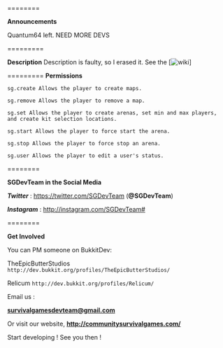 ======== 

**Announcements**

Quantum64 left. NEED MORE DEVS

=========

**Description**
Description is faulty, so I erased it. See the [![wiki](https://github.com/SurvivalGamesDevTeam/TheSurvivalGames/wiki)]

=========
**Permissions**

```
sg.create Allows the player to create maps.

sg.remove Allows the player to remove a map.

sg.set Allows the player to create arenas, set min and max players, and create kit selection locations.

sg.start Allows the player to force start the arena.

sg.stop Allows the player to force stop an arena.

sg.user Allows the player to edit a user's status.
```

========

**SGDevTeam in the Social Media**

***Twitter*** : https://twitter.com/SGDevTeam (**@SGDevTeam**)

***Instagram*** : http://instagram.com/SGDevTeam#

========

**Get Involved**

You can PM someone on BukkitDev:

TheEpicButterStudios ``` http://dev.bukkit.org/profiles/TheEpicButterStudios/ ```

Relicum ``` http://dev.bukkit.org/profiles/Relicum/ ```

Email us :

**survivalgamesdevteam@gmail.com**

Or visit our website, **http://communitysurvivalgames.com/**

Start developing ! See you then !


